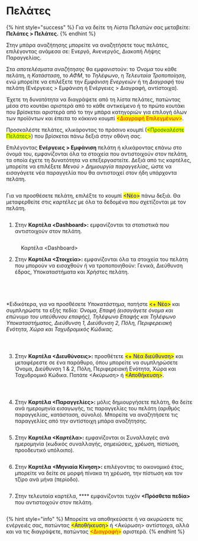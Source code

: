 # Πελάτες

{% hint style="success" %}
Για να δείτε τη Λίστα Πελατών σας μεταβείτε: **Πελάτες > Πελάτες.**
{% endhint %}

Στην μπάρα αναζήτησης μπορείτε να αναζητήσετε τους πελάτες, επιλέγοντας ανάμεσα σε: Ενεργό, Ανενεργός, Διακοπή Λήψης Παραγγελίας.

Στα _αποτελέσματα αναζήτησης_ θα εμφανιστούν: το _Όνομα_ του κάθε πελάτη, η _Κατάσταση_, το _ΑΦΜ_, το _Τηλέφωνο_, η _Τελευταία Τροποποίηση_, ενώ μπορείτε να επιλέξετε την _Εμφάνιση Ενεργειών_ ή τη _Διαγραφή_ του πελάτη (Ενέργειες > Εμφάνιση ή Ενέργειες > Διαγραφή, αντίστοιχα).&#x20;

Έχετε τη δυνατότητα να διαγράψετε από τη λίστα πελάτες, πατώντας μέσα στο κουτάκι αριστερά από το κάθε αντικείμενο ή το πρώτο κουτάκι που βρίσκεται αριστερά από το την μπάρα κατηγοριών για επιλογή όλων των προϊόντων και έπειτα το κόκκινο κουμπί <mark style="color:red;"><Διαγραφή Επιλεγμένων></mark>.&#x20;

Προσκαλέστε πελάτες, κλικάροντας το πράσινο κουμπί (<mark style="color:green;"><Προσκαλέστε Πελάτες></mark>) που βρίσκεται πάνω δεξιά στην οθόνη σας.

Επιλέγοντας **Ενέργειες > Εμφάνιση** πελάτη ή κλικάροντας επάνω στο όνομά του, εμφανίζονται όλα τα στοιχεία που αντιστοιχούν στον πελάτη, τα οποία έχετε τη δυνατότητα να επεξεργαστείτε. Δεξιά από τις καρτέλες, μπορείτε να επιλέξετε _Μενού > Δημιουργία παραγγελίας_, ώστε να εισαγάγετε νέα παραγγελία που θα αντιστοιχεί στον ήδη υπάρχοντα πελάτη.&#x20;

<figure><img src="../.gitbook/assets/ScreenHunter 286.png" alt=""><figcaption></figcaption></figure>

&#x20;Για να προσθέσετε πελάτη, επιλέξτε το κουμπί <mark style="color:blue;"><Νέο></mark> πάνω δεξιά. Θα μεταφερθείτε στις _καρτέλες_ με όλα τα δεδομένα που σχετίζονται με τον πελάτη.&#x20;

<figure><img src="../.gitbook/assets/ScreenHunter 269.png" alt=""><figcaption></figcaption></figure>

1. Στην **Καρτέλα \<Dashboard>:** εμφανίζονται τα στατιστικά που αντιστοιχούν στον πελάτη.

<figure><img src="../.gitbook/assets/ScreenHunter 268.png" alt=""><figcaption><p>Καρτέλα &#x3C;Dashboard></p></figcaption></figure>

2. Στην **Καρτέλα <Στοιχεία>:** εμφανίζονται όλα τα στοιχεία του πελάτη που μπορούν να εισαχθούν ή να τροποποιηθούν: Γενικά, Διεύθυνση έδρας, Υποκαταστήματα και Χρήστες πελάτη.

<div>

<figure><img src="../.gitbook/assets/ScreenHunter 270.png" alt=""><figcaption></figcaption></figure>

 

<figure><img src="../.gitbook/assets/ScreenHunter 271.png" alt=""><figcaption></figcaption></figure>

 

<figure><img src="../.gitbook/assets/ScreenHunter 272.png" alt=""><figcaption></figcaption></figure>

 

<figure><img src="../.gitbook/assets/ScreenHunter 276.png" alt=""><figcaption></figcaption></figure>

</div>

\*Ειδικότερα, για να προσθέσετε _Υποκατάστημα_, πατήστε <mark style="color:blue;"><+ Νέο></mark> και συμπληρώστε τα εξής πεδία: _Όνομα, Επαφή (εισαγάγετε όνομα και επώνυμο του υπεύθυνου επαφής), Τηλέφωνο Επαφής και Τηλέφωνο Υποκαταστήματος, Διεύθυνση 1, Διεύθυνση 2, Πόλη, Περιφερειακή Ενότητα, Χώρα και Ταχυδρομικός Κώδικας._

<div>

<figure><img src="../.gitbook/assets/ScreenHunter 273.png" alt=""><figcaption></figcaption></figure>

 

<figure><img src="../.gitbook/assets/ScreenHunter 274.png" alt=""><figcaption></figcaption></figure>

 

<figure><img src="../.gitbook/assets/ScreenHunter 275.png" alt=""><figcaption></figcaption></figure>

</div>

3. Στην **Καρτέλα <Διευθύνσεις>:** προσθέτετε <mark style="color:blue;"><+ Νέα διεύθυνση></mark> και μεταφέρεστε σε ένα παράθυρο, όπου μπορείτε να συμπληρώσετε Όνομα, Διεύθυνση 1 & 2, Πόλη, Περιφερειακή Ενότητα, Χώρα και Ταχυδρομικό Κώδικα. Πατάτε <Ακύρωση> ή <mark style="color:blue;"><Αποθήκευση></mark>.

<figure><img src="../.gitbook/assets/ScreenHunter 279.png" alt=""><figcaption></figcaption></figure>

<div>

<figure><img src="../.gitbook/assets/ScreenHunter 280.png" alt=""><figcaption></figcaption></figure>

 

<figure><img src="../.gitbook/assets/ScreenHunter 281.png" alt=""><figcaption></figcaption></figure>

</div>

4. Στην **Καρτέλα <Παραγγελίες>:** μόλις δημιουργήσετε πελάτη, θα δείτε ανά ημερομηνία εισαγωγής, τις παραγγελίες του πελάτη (αριθμός παραγγελίας, κατάσταση, σύνολο). Μπορείτε να αναζητήσετε τις παραγγελίες από την αντίστοιχη μπάρα αναζήτησης.

<figure><img src="../.gitbook/assets/ScreenHunter 288.png" alt=""><figcaption></figcaption></figure>

5. Στην **Καρτέλα <Καρτέλα>:** εμφανίζονται οι Συναλλαγές ανά ημερομηνία (κωδικός συναλλαγής, σημειώσεις, χρέωση, πίστωση, προοδευτικό υπόλοιπο).

<figure><img src="../.gitbook/assets/ScreenHunter 283.png" alt=""><figcaption></figcaption></figure>

6. Στην **Καρτέλα** **<Μηνιαία Κίνηση>:** επιλέγοντας το οικονομικό έτος, μπορείτε να δείτε σε μορφή πίνακα τη χρέωση, την πίστωση και τον τζίρο ανά μήνα (περίοδο).

<figure><img src="../.gitbook/assets/ScreenHunter 284.png" alt=""><figcaption></figcaption></figure>

7. Στην τελευταία καρτέλα, **** εμφανίζονται τυχόν **<Πρόσθετα πεδία>** που αντιστοιχούν στον πελάτη.&#x20;

<figure><img src="../.gitbook/assets/ScreenHunter 285.png" alt=""><figcaption></figcaption></figure>

{% hint style="info" %}
Μπορείτε να αποθηκεύσετε ή να ακυρώσετε τις ενέργειές σας, πατώντας <mark style="color:blue;"><Αποθήκευση></mark> ή <Ακύρωση> αντίστοιχα, αλλά και να τις διαγράψετε, πατώντας <mark style="color:red;"><Διαγραφή></mark> αριστερά.
{% endhint %}
